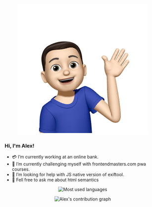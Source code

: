 <p align="center">
    <img src="https://raw.githubusercontent.com/slimcandy/slimcandy/master/images/alex.png" alt="👨🏻‍💻" />
</p>

### Hi, I'm Alex!

- 💳 I’m currently working at an online bank.
- 🌱 I’m currently challenging myself with frontendmasters.com pwa courses.
- 🤔 I’m looking for help with JS native version of exiftool.
- 💬 Fell free to ask me about html semantics

<p align="center"><img src="https://github-readme-stats.vercel.app/api/top-langs/?username=slimcandy&exclude_repo=witcher-api&langs_count=8&layout=compact&hide=makefile&theme=react" alt="Most used languages" /></p>

<p align="center"><img src="https://activity-graph.herokuapp.com/graph?username=slimcandy&theme=react-dark" alt="Alex's contribution graph" /></p>

